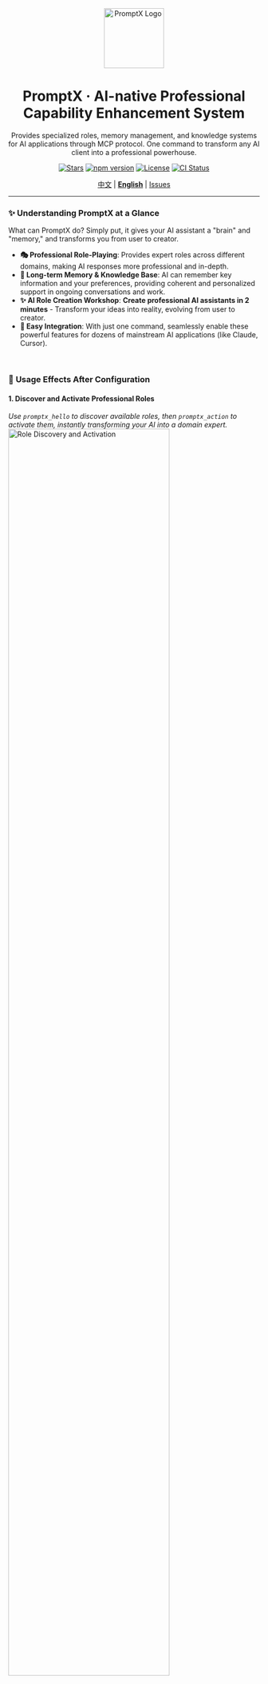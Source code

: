 <div align="center">
  <img src="assets/logo/Creative PromptX Duck Logo 4.svg" alt="PromptX Logo" width="120" height="120"/>
  <h1>PromptX · AI-native Professional Capability Enhancement System</h1>
  <p>Provides specialized roles, memory management, and knowledge systems for AI applications through MCP protocol. One command to transform any AI client into a professional powerhouse.</p>

  <!-- Badges -->
  <p>
    <a href=" "><img src="https://img.shields.io/github/stars/Deepractice/PromptX?style=social" alt="Stars"/></a>
    <a href="https://www.npmjs.com/package/dpml-prompt"><img src="https://img.shields.io/npm/v/dpml-prompt?color=orange&logo=npm" alt="npm version"/></a>
    <a href="LICENSE"><img src="https://img.shields.io/github/license/Deepractice/PromptX?color=blue" alt="License"/></a>
    <a href="https://github.com/Deepractice/PromptX/actions"><img src="https://img.shields.io/github/actions/workflow/status/Deepractice/PromptX/ci.yml?label=CI&logo=github" alt="CI Status"/></a>
  </p>
  
  <p>
    <a href="README.md">中文</a> | 
    <strong><a href="README_EN.md">English</a></strong> | 
    <a href="https://github.com/Deepractice/PromptX/issues">Issues</a>
  </p>
</div>

---

### ✨ **Understanding PromptX at a Glance**

What can PromptX do? Simply put, it gives your AI assistant a "brain" and "memory," and transforms you from user to creator.

- **🎭 Professional Role-Playing**: Provides expert roles across different domains, making AI responses more professional and in-depth.
- **🧠 Long-term Memory & Knowledge Base**: AI can remember key information and your preferences, providing coherent and personalized support in ongoing conversations and work.
- **✨ AI Role Creation Workshop**: **Create professional AI assistants in 2 minutes** - Transform your ideas into reality, evolving from user to creator.
- **🔌 Easy Integration**: With just one command, seamlessly enable these powerful features for dozens of mainstream AI applications (like Claude, Cursor).

<br/>

### 📸 **Usage Effects After Configuration**

#### **1. Discover and Activate Professional Roles**
*Use `promptx_hello` to discover available roles, then `promptx_action` to activate them, instantly transforming your AI into a domain expert.*
<img src="assets/role-discovery.png" alt="Role Discovery and Activation" width="80%">

#### **2. Intelligent Memory**
*Use `promptx_remember` to save key information, and AI will proactively apply this knowledge in subsequent interactions.*
<img src="assets/remember.png" alt="Memory Feature" width="80%">

---

## ⚠️ **Project Status Notice**

PromptX is currently in the **early development stage**, and we are actively improving features and fixing issues. Before reaching the official stable version, you may encounter some usage issues or instability.

**We sincerely ask for your understanding and support!** 🙏

### 📞 **Need Help? Get Support!**

If you encounter any issues during usage, please contact us through:

- 🐛 **Submit Issue**: [GitHub Issues](https://github.com/Deepractice/PromptX/issues) - Describe the problem in detail, we'll respond promptly
- 💬 **Direct Contact**: Add developer WeChat `deepracticex` for immediate assistance
- 📧 **Email Contact**: Send email to `sean@deepracticex.com` for technical support
- 📱 **Tech Community**: Scan the QR code below to join our technical discussion group

Your feedback is invaluable to us and helps us improve product quality rapidly! ✨

---

## 🚀 **Quick Start - 30-Second Setup**

Open your configuration file and copy the `promptx` configuration code below. This is the simplest **zero-configuration mode**, where PromptX automatically handles everything for you.

```json
{
  "mcpServers": {
    "promptx": {
      // Use npx to run promptx service
      "command": "npx",
      // Startup parameters configuration
      "args": [
        "-y",                               // Auto-confirm
        "-f",                               // Force refresh cache
        "--registry",                       // Specify registry
        "https://registry.npmjs.org",       // Use official registry
        "dpml-prompt@beta",                 // Use stable beta version
        "mcp-server"                        // Start service
      ]
    }
  }
}
```

**🎯 It's that simple!** Save the file and restart your AI application, and PromptX is successfully activated.

> **💡 Tip:** The configuration specifically uses the official registry `registry.npmjs.org` to avoid installation issues caused by unofficial mirrors. If you find the installation slow, it's recommended to use a proxy tool for acceleration rather than switching to alternative mirrors.

### 🌐 **Advanced Configuration: HTTP Mode Support**

In addition to the local mode above, PromptX also supports **HTTP mode**, suitable for remote deployment or special network environments:

```bash
# Start HTTP mode server
npx -f -y dpml-prompt@beta mcp-server --transport http --port 3000
```

Then use in client configuration:
```json
{
  "mcpServers": {
    "promptx": {
      "url": "http://localhost:3000/mcp"
    }
  }
}
```

📖 **[Complete Installation & Configuration Guide](https://github.com/Deepractice/PromptX/wiki/PromptX-MCP-Install)** - Detailed configuration methods for various clients and troubleshooting

<br/>

---

### ⚙️ **How It Works**

PromptX acts as a "professional capability middleware" between you and your AI application, communicating through the standard [MCP protocol](https://github.com/metacontroller/mcp).

```mermaid
graph TD
    subgraph "Your AI App (Claude,Cursor,etc.)"
        A[👨‍💻 User Interaction]
    end

    subgraph "PromptX MCP Server"
        C{PromptX Engine}
        D[🎭 Role Library]
        E[🧠 Memory & Knowledge]
    end

    A -- "Calls 'promptx_...' tools" --> B(MCP Protocol)
    B --> C
    C -- "Accesses" --> D
    C -- "Accesses" --> E

    subgraph "Enhanced Response"
        F[✨ Professional Output]
    end
    C --> F
```

When you call the `promptx_...` series of tools, your AI application sends the request via the MCP protocol to PromptX. The PromptX engine loads the appropriate professional roles, retrieves relevant memories, and then returns a professionally enhanced result to your AI application, which is ultimately presented to you.

---

### New to MCP? [Watch MCP Tutorial on BiliBili](https://www.bilibili.com/video/BV1HFd6YhErb)

All AI clients that support the MCP protocol can use PromptX. This includes major applications like **Claude Desktop**, **Cursor**, **Windsurf**, **Cline**, **Zed**, **Continue**, and many more mainstream AI development tools that are integrating MCP support.

**🎯 After configuration, your AI application will automatically gain 6 professional tools:**
- `promptx_init`: 🏗️ **System Initialization** - Automatically prepares the working environment.
- `promptx_hello`: 👋 **Role Discovery** - Browse all available expert roles.
- `promptx_action`: ⚡ **Role Activation** - Transform into an expert in a specific domain with one click. **(Includes Nuwa🎨 Role Creation Consultant)**
- `promptx_learn`: 📚 **Knowledge Learning** - Have AI learn specific knowledge or skills.
- `promptx_recall`: 🔍 **Memory Retrieval** - Look up historical information from the memory repository.
- `promptx_remember`: 💾 **Experience Saving** - Store important information in long-term memory.

📖 **[Complete MCP Integration Guide](docs/mcp-integration-guide.md)**

---

## 🎨 **Nuwa Creation Workshop - Democratizing AI Role Design**

<div align="center">
  <img src="assets/nuwa-logo.png" alt="Nuwa Creation Workshop" width="120" style="border-radius: 50%; margin: 15px 0 25px 0;">
</div>

#### **💫 From Idea to Reality in Just 2 Minutes**

Have you ever thought: What if I could customize a professional AI assistant for specific work scenarios? **Nuwa makes this idea a reality.**

> *"Every idea deserves its own dedicated AI assistant. Technical barriers should never limit creative flight."*

#### **🎯 Core Value Transformation**

- **🚀 Zero-Barrier Creation**: No need to learn complex technology - describe your needs in natural language
- **⚡ Lightning-Fast Delivery**: From idea to usable role in just 2 minutes
- **🎭 Professional Quality**: Automatically generates professional AI roles compliant with DPML standards
- **🔄 Plug-and-Play**: Created roles can be activated immediately after completion
- **💝 Sense of Control**: Elegant transformation from user to creator

#### **✨ Usage Scenarios Examples**

<div align="center">

| 🎯 **User Need** | ⚡ **Nuwa Generated** | 🚀 **Ready to Use** |
|---|---|---|
| 👩‍💼 "I need an AI assistant for Instagram marketing" | Instagram Marketing Expert Role | `promptx_action instagram-expert` |
| 👨‍💻 "I want a Python async programming expert" | Python Async Programming Tutor Role | `promptx_action python-async-tutor` |
| 🎨 "Give me a UI/UX design consultant" | UI/UX Design Expert Role | `promptx_action uiux-consultant` |
| 📊 "Need a data analyst assistant" | Data Analysis Expert Role | `promptx_action data-analyst` |

</div>

#### **📊 Efficiency Revolution**

<div align="center">

| **Traditional Method** | **Nuwa Method** | **Improvement** |
|---|---|---|
| 📚 Learn DPML syntax | 🗣️ Natural language description | **95% learning curve reduction** |
| ⏰ 2-8 hours development | ⚡ 2 minutes generation | **240x speed increase** |
| 🤔 Technical decision making | 🎯 Focus on requirements | **100% cognitive load reduction** |
| 🧪 Manual testing and debugging | ✅ Instant activation | **99% error rate reduction** |

</div>

#### **🚀 4-Step Simple Workflow**

  <div align="center">
  <img src="assets/nuwa-demo/step1-action-nuwa.jpg" alt="Step 1: Activate Nuwa Role Creation Consultant" width="80%" style="margin: 10px 0;">
  <img src="assets/nuwa-demo/step2-require-nuwa.jpg" alt="Step 2: Describe your needs to Nuwa" width="80%" style="margin: 10px 0;">
  <img src="assets/nuwa-demo/step3-modify-requirement.jpg" alt="Step 3: Nuwa understands and refines requirements" width="80%" style="margin: 10px 0;">
  <img src="assets/nuwa-demo/step4-action-bew-role.jpg" alt="Step 4: Activate the newly created dedicated role" width="80%" style="margin: 10px 0;">
</div>

#### **💬 User Testimonials**

> **👨‍💻 Developer**: *"I used to spend hours writing role configurations. Now with Nuwa, I describe my needs and get a professional AI assistant immediately. It's magical!"*

> **🎨 Designer**: *"As a non-technical person, I never thought I could create AI roles. Nuwa made me feel like a creator, not just a user."*

> **📊 Product Manager**: *"Our team now creates customized AI assistants for different projects. Nuwa has become an indispensable part of our toolkit."*

#### **🧠 Design Philosophy**

Nuwa embodies the core philosophy of PromptX: **"Making professional capabilities accessible to everyone"**. We believe that:

- **🌟 Boundless Creativity**: Technical barriers shouldn't limit imagination
- **⚡ Instant Satisfaction**: Great ideas deserve immediate realization  
- **🎯 Demand-Driven**: Technology should serve human creativity, not constrain it
- **🤝 Ecosystem Co-creation**: Every user can contribute to the AI assistant ecosystem

---

## 📋 **Practice Cases: Legacy Lands Library**

<div align="center">
  <img src="https://raw.githubusercontent.com/LegacyLands/legacy-lands-library/main/logo.png" alt="Legacy Lands Library Logo" width="120" style="border-radius: 10px; margin: 15px 0 25px 0;">
</div>

#### 📖 Project Overview

**Project Name:** Legacy Lands Library  
**Project URL:** https://github.com/LegacyLands/legacy-lands-library  
**Project Description:** legacy-lands-library is a development toolkit library for modern Minecraft server plugin development. It aims to provide developers with a cross-platform, production-ready infrastructure.

#### 🏢 Organization Information

**Organization Name:** Legacy Lands Development Team  
**Official Website:** https://www.legacylands.cn/  
**Organization Description:** Legacy Lands is an innovative team focused on building large-scale Minecraft civilization simulation experiences. They participate in the open-source community, providing elegant, efficient, and reliable solutions for Minecraft server plugin development and other domains.

> #### **💡 Core Developer Experience**
> "The development experience with PromptX is truly different. Our team, using Claude Code combined with PromptX, had one developer complete over eleven thousand lines of high-quality Java code in just three days.
>
> The value of this workflow is fully demonstrated in actual development. PromptX solves many pain points in AI usage, consistently ensuring code style uniformity and quality standards, greatly reducing the learning curve for new team members. Best practices that previously required repeated communication and documentation inheritance can now naturally integrate into every code generation."

#### **📚 Related Resources**

- **AI Integration Standards and Practice Guide:** https://github.com/LegacyLands/legacy-lands-library/blob/main/AI_CODE_STANDARDS_ZHCN.md

---

## ⭐ **Star Growth Trend**

[![Star History Chart](https://api.star-history.com/svg?repos=Deepractice/PromptX&type=Date)](https://star-history.com/#Deepractice/PromptX&Date)

---

### **🤝 Contributing and Communication**

We welcome any form of contribution and feedback!

- 🌿 **[Branching Strategy](docs/BRANCHING.md)** - Branch management and release process  
- 🚀 **[Release Process](docs/RELEASE.md)** - Version management and release documentation

Join our technical community:

<img src="assets/qrcode.jpg" alt="Technical Community" width="200">

---

## 📄 **License**

[MIT License](LICENSE) - Making AI professional capabilities accessible

---

**🚀 Get Started Now: Launch PromptX MCP Server and enhance your AI application with professional capabilities!**